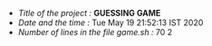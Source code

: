 - *Title of the project :* **GUESSING GAME** 
- *Date and the time :* 
Tue May 19 21:52:13 IST 2020
- *Number of lines in the file game.sh :* 
70
2
